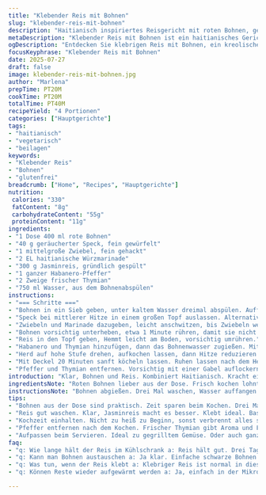 ```yaml
---
title: "Klebender Reis mit Bohnen"
slug: "klebender-reis-mit-bohnen"
description: "Haitianisch inspiriertes Reisgericht mit roten Bohnen, gewürzt mit einer scharfen Marinade und aromatischen Kräutern. Stattlard wird Öl verwendet, wobei die Wassermenge minimal angepasst wurde. Ein scharfer Scotch Bonnet bleibt ganz, wird nach dem Kochen entfernt. Der Reis klebt leicht zusammen, die Aromen durchziehen die Körner. Für Personen, die glutenfrei, laktosefrei, ohne Eier und ohne Nüsse kochen. Leicht und würzig, mit rustikalem Biss. Perfekt zu gegrilltem Gemüse oder einfach pur. Die Kochzeit wurde leicht variiert, damit die Textur optimal bleibt."
metaDescription: "Klebender Reis mit Bohnen ist ein haitianisches Gericht mit Gewürzen, ideal für glutenfreies und laktosefreies Kochen, schmackhaft."
ogDescription: "Entdecken Sie klebrigen Reis mit Bohnen, ein kreolisches Rezept voller Aromen, perfekt für eine glutenfreie Ernährung."
focusKeyphrase: "Klebender Reis mit Bohnen"
date: 2025-07-27
draft: false
image: klebender-reis-mit-bohnen.jpg
author: "Marlena"
prepTime: PT20M
cookTime: PT20M
totalTime: PT40M
recipeYield: "4 Portionen"
categories: ["Hauptgerichte"]
tags:
- "haitianisch"
- "vegetarisch"
- "beilagen"
keywords:
- "Klebender Reis"
- "Bohnen"
- "glutenfrei"
breadcrumb: ["Home", "Recipes", "Hauptgerichte"]
nutrition: 
 calories: "330"
 fatContent: "8g"
 carbohydrateContent: "55g"
 proteinContent: "11g"
ingredients:
- "1 Dose 400 ml rote Bohnen"
- "40 g geräucherter Speck, fein gewürfelt"
- "1 mittelgroße Zwiebel, fein gehackt"
- "2 EL haitianische Würzmarinade"
- "300 g Jasminreis, gründlich gespült"
- "1 ganzer Habanero-Pfeffer"
- "2 Zweige frischer Thymian"
- "750 ml Wasser, aus dem Bohnenabspülen"
instructions:
- "=== Schritte ==="
- "Bohnen in ein Sieb geben, unter kaltem Wasser dreimal abspülen. Auffangwasser messen, 750 ml abmessen, beiseitestellen."
- "Speck bei mittlerer Hitze in einem großen Topf auslassen. Alternativ 2 EL Pflanzenöl erhitzen."
- "Zwiebeln und Marinade dazugeben, leicht anschwitzen, bis Zwiebeln weich sind, ca. 4 Minuten."
- "Bohnen vorsichtig unterheben, etwa 1 Minute rühren, damit sie nicht zerfallen."
- "Reis in den Topf geben, Hemmt leicht am Boden, vorsichtig umrühren."
- "Habanero und Thymian hinzufügen, dann das Bohnenwasser zugießen. Mit Salz und Pfeffer würzen."
- "Herd auf hohe Stufe drehen, aufkochen lassen, dann Hitze reduzieren auf niedrig."
- "Mit Deckel 20 Minuten sanft köcheln lassen. Ruhen lassen nach dem Herd ausschalten, 7 Minuten."
- "Pfeffer und Thymian entfernen. Vorsichtig mit einer Gabel auflockern, servieren."
introduction: "Klar, Bohnen und Reis. Kombiniert Haitianisch. Kracht ein bisschen. Marinade sorgt für Schärfe, fast bissig. Der Speck schmilzt, Öl macht’s fettig, aber nicht übertrieben. Reis darf klebrig sein, es soll zusammenhalten. Kein Schnickschnack, Zwiebeln geben Süße. Der Scotch Bonnet bleibt ganz drin, gibt Stimmung, aber nicht zu viel. Thymian bringt Frische. Ohne Milch, ohne Gluten. Fast wie ein Stück Heimat, schnell gemacht, passt einfach. Die Kochzeit hier ist leicht verlängert, damit der Reis richtig weich wird, aber nicht matschig. So wird's etwas anders. Der Trick: Wasser vom Bohnen-Abspülen nutzen. Spart ab und bringt Geschmack."
ingredientsNote: "Roten Bohnen lieber aus der Dose. Frisch kochen lohnt nicht so sehr wegen Zeit. Dose reinigen, Bohnen nicht austrocknen. Wasser abmessen genau, ist der Geschmacksträger. Speck klein schneiden, gibt Würze. Alternativ Öl verwenden. Zwiebeln nicht zu grob schneiden, sonst dauert das weich werden. Marinade speziell haitianisch, nicht zu ersetzen durch einfache Würze, sonst fehlt das Feuer. Reis am besten Jasmin, klebt schöner als Basmati. Basmati kann, aber weniger klebrig. Scotch Bonnet gibt Schärfe, vorsichtig sein, sonst zu scharf. Thymian frisch, nicht tiefgefroren, duftet deutlich. Alles zusammen gut abwiegen, hält besser beim Kochen."
instructionsNote: "Bohnen abgießen. Drei Mal waschen, Wasser auffangen. Wasser genau 750 ml abmessen – das ist wichtig fürs Kochen, nicht zu viel, nicht zu wenig. Speck oder Öl in großen Topf, mittlere Hitze. Nicht zu heiß, sonst verbrennt Zwiebel. Zwiebel und Marinade rein, goldbraun werden lassen, fünf Minuten. Vorsichtig mit Löffel arbeiten, nicht grob rühren, Bohnen bleiben ganz. Dann Reis dazu, anbraten nicht nötig, nur durchmischen. Jetzt kommt der Pepper rein, ganz, damit Schärfe verteilt, aber nicht zu intensiv. Thymianzweige auch hinein, nicht zu viele, sonst bitter. Würzen, aber zurückhaltend. Wasser angießen, hochkochen. Nicht vergessen zu beobachten, dreht man zu früh hoch, Reis wird pampig. Dann Hitze runter, 20 Minuten leise köcheln. Dann Herd aus machen, 7 Minuten ruhen lassen, Dampfen wichtig – macht Reis locker. Pfeffer und Thymian rausnehmen, vorsichtig mit Gabel auflockern, sonst kracht Reis auseinander."
tips:
- "Bohnen aus der Dose sind praktisch. Zeit sparen beim Kochen. Drei Mal abspülen. Abtropfen und Wasser auffangen. Wichtig für den Geschmack. 750 ml Wasser abmessen. Oder mehr, aber besser nicht. Den Speck oder das Öl nimm kleine Menge, nicht zu viel. Zwiebeln, die kleingehackt sind, perfekt. Aber nicht zu grob, sonst dauern Zwiebeln länger beim Gar werden."
- "Reis gut waschen. Klar, Jasminreis macht es besser. Klebt ideal. Basmati geht auch, aber weniger zusammen. Marinaden, die spezielle haitianisch sind, nicht durch einfache ersetzen. Da fehlt das Feuer, das zur Schärfe gehört. Habanero ganz lassen. Wir wollen Aromen, nicht nur Schärfe. Bei der Würze vorsichtig sein, sonst überdeckt."
- "Kochzeit einhalten. Nicht zu heiß zu Beginn, sonst verbrennt alles schnell. Zwiebeln sollten goldbraun sein. Nach dem Hinzufügen der Bohnen, kein Grobmix, sonst zerfallen sie. Aufpassen mit dem Wasser. Leise köcheln, 20 Minuten. Nachher 7 Minuten ruhen lassen. Dampfen macht den Reis locker. Perfekt verbreiten, nicht zerdrücken."
- "Pfeffer entfernen nach dem Kochen. Frischer Thymian gibt Aroma und Frische. Und die genaue Menge ist wichtig. Haltet es einfach. Aber schaumig ist nicht der Fall. Bohnen ruhig unterheben, wenn alles zusammenkommt. Reis immer schön auflockern mit einer Gabel. So bleibt alles gut in Form."
- "Aufpassen beim Servieren. Ideal zu gegrilltem Gemüse. Oder auch ganz pur essen. Schmeckt gut. Rest vom Bohnenwasser kann verwendet werden für eine Suppe oder Sauce. Reste im Kühlschrank lagern. Funktioniert gut, aber nicht zu lange. Hier gibt’s viele Alternativen. Manchmal braucht es einen Tag im Kühlschrank, um das Aroma durchzuziehen."
faq:
- "q: Wie lange hält der Reis im Kühlschrank a: Reis hält gut. Drei Tage, vier sind auch möglich. Aber die Frische leidet. Geruch kann sich verändern. Achten Sie darauf. Erhitzen und probieren, dann entscheiden."
- "q: Kann man Bohnen austauschen a: Ja klar. Einfache schwarze Bohnen oder Kidneybohnen sind auch okay. Geschmack ist anders, aber trotzdem lecker. Berücksichtigen Sie die Kochzeiten. Oder verwenden Sie Linsen statt Bohnen. Experimentieren macht Spaß."
- "q: Was tun, wenn der Reis klebt a: Klebriger Reis ist normal in diesem Rezept. Aber zu viel Wasser kann auch dazu führen. Zukünftige Umzätteln mit weniger Wasser. Oder versuchen einen anderen Reis. Oder kochen Sie ihn nicht zu lange."
- "q: Können Reste wieder aufgewärmt werden a: Ja, einfach in der Mikrowelle oder in einer Pfanne. Ein wenig Wasser hinzufügen. Geschmack bleibt meist gut. Aber überhitzen vermeiden. Lieber langsam erhitzen, damit nichts austrocknet."

---
```

